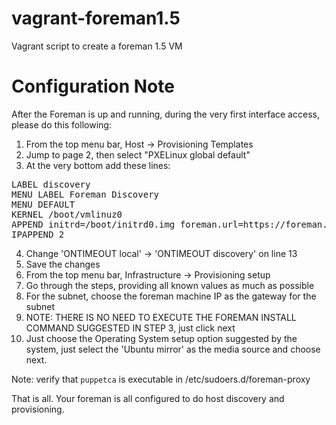 vagrant-foreman1.5
==================

Vagrant script to create a foreman 1.5 VM


Configuration Note
==================
After the Foreman is up and running, during the very first interface access, please do this following:

1. From the top menu bar, Host -> Provisioning Templates
2. Jump to page 2, then select "PXELinux global default"
3. At the very bottom add these lines:
<pre>
LABEL discovery
MENU LABEL Foreman Discovery
MENU DEFAULT
KERNEL /boot/vmlinuz0
APPEND initrd=/boot/initrd0.img foreman.url=https://foreman.cloudcomplab.ch root=live:/foreman.iso
IPAPPEND 2
</pre>
4. Change 'ONTIMEOUT local' -> 'ONTIMEOUT discovery' on line 13
5. Save the changes
6. From the top menu bar, Infrastructure -> Provisioning setup
7. Go through the steps, providing all known values as much as possible
8. For the subnet, choose the foreman machine IP as the gateway for the subnet
9. NOTE: THERE IS NO NEED TO EXECUTE THE FOREMAN INSTALL COMMAND SUGGESTED IN STEP 3, just click next
10. Just choose the Operating System setup option suggested by the system, just select the 'Ubuntu mirror' as the media source and choose next.

Note: verify that `puppetca` is executable in /etc/sudoers.d/foreman-proxy

That is all. Your foreman is all configured to do host discovery and provisioning.
